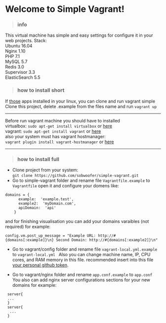 Welcome to Simple Vagrant!
===================
> ### info

This virtual machine has simple and easy settings for configure it
in your web projects.
Stack: <br>
Ubuntu 16.04 <br>
Nginx 1.10 <br>
PHP 7.1 <br>
MySQL 5.7 <br>
Redis 3.0 <br>
Supervisor 3.3 <br>
ElasticSearch 5.5 <br>
> ### how to install short

If [those](#you-should-have-to-installed)  apps installed in your linux, you can clone and run vagrant simple <br> 
Clone this project, delete .example from the files name and run ```vagrant up```

----------

Before run vagrant machine you should have to installed <br>
virtualbox: ```sudo apt-get install virtualbox``` or [here][1] <br>
vagrant: ```sudo apt-get install vagrant```  or [here][2] <br>
also your system must has vagrant hostmanager: <br>
```vagrant plugin install vagrant-hostmanager``` or [here][3] <br>

----------

> ### how to install full 
 
 - Clone project from your system: <br>
 ``` git clone https://github.com/sobwoofer/simple-vagrant.git ``` <br>
 - Go to simple-vagrant folder and rename file ```Vagrantfile.example``` to ``` Vagrantfile```
open it and configure your domens like: 
``` 
domains = {
      example:  'example.test',
      example2:  'myDomain.com',
      apiDomain:  'api'
    } 
```
and for finishing visualisation you can add your domains varaibles (not required) for example:
```
config.vm.post_up_message = "Example URL: http://#{domains[:example]}\n} Second Domain: http://#{domains[:example2]}\n"
```
 - Go to vagrant/config folder and rename file ```vagrant-local.yml.example``` to ```vagrant-local.yml ```
 Also you can change machine name, IP, CPU cores, and RAM memory in this file.
 recommended insert into this file [your personal github token][4].

 - Go to vagrant/nginx folder and rename ```app.conf.example``` to ```app.conf```
 You also can add nginx server configurations sections for your new domains for example:
``` 
 server{
 ...
 }
 server{
  ...
 }
```
 
 
 
  [1]: https://www.virtualbox.org/wiki/Linux_Downloads
  [2]: https://www.vagrantup.com/downloads.html
  [3]: https://github.com/devopsgroup-io/vagrant-hostmanager
  [4]: https://github.com/settings/tokens
